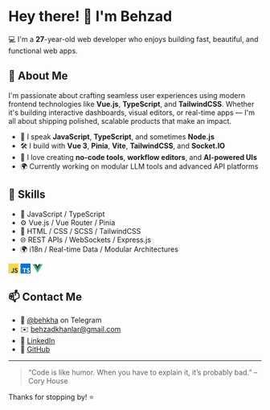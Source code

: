 # Hey there! 👋 I'm Behzad

💻 I'm a **27**-year-old web developer who enjoys building fast, beautiful, and functional web apps.

## 🚀 About Me

I'm passionate about crafting seamless user experiences using modern frontend technologies like **Vue.js**, **TypeScript**, and **TailwindCSS**. Whether it's building interactive dashboards, visual editors, or real-time apps — I'm all about shipping polished, scalable products that make an impact.

- 💬 I speak **JavaScript**, **TypeScript**, and sometimes **Node.js**
- 🛠️ I build with **Vue 3**, **Pinia**, **Vite**, **TailwindCSS**, and **Socket.IO**
- 🎯 I love creating **no-code tools**, **workflow editors**, and **AI-powered UIs**
- 🌍 Currently working on modular LLM tools and advanced API platforms

## 🧠 Skills

- 🧙 JavaScript / TypeScript
- ⚙️ Vue.js / Vue Router / Pinia
- 🎨 HTML / CSS / SCSS / TailwindCSS
- 🌐 REST APIs / WebSockets / Express.js
- 🌍 i18n / Real-time Data / Modular Architectures

<code><img height="20" alt="javascript" src="https://raw.githubusercontent.com/github/explore/80688e429a7d4ef2fca1e82350fe8e3517d3494d/topics/javascript/javascript.png"></code>
<code><img height="20" alt="typescript" src="https://raw.githubusercontent.com/github/explore/80688e429a7d4ef2fca1e82350fe8e3517d3494d/topics/typescript/typescript.png"></code>
<code><img height="20" alt="vue" src="https://raw.githubusercontent.com/github/explore/80688e429a7d4ef2fca1e82350fe8e3517d3494d/topics/vue/vue.png"></code>

## 📫 Contact Me

- 🔗 [@behkha](https://t.me/behkha) on Telegram
- ✉️ behzadkhanlar@gmail.com
- 💼 [LinkedIn](https://www.linkedin.com/in/behkha/)
- 🧠 [GitHub](https://github.com/behkha)

---

> “Code is like humor. When you have to explain it, it’s probably bad.” – Cory House

Thanks for stopping by! ⭐
